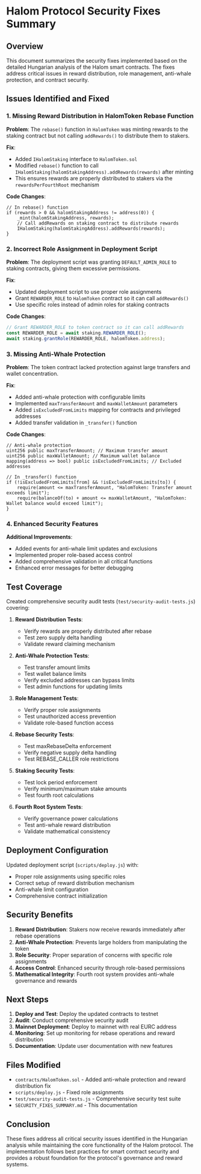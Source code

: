 # Halom Protocol Security Fixes Summary

## Overview
This document summarizes the security fixes implemented based on the detailed Hungarian analysis of the Halom smart contracts. The fixes address critical issues in reward distribution, role management, anti-whale protection, and contract security.

## Issues Identified and Fixed

### 1. **Missing Reward Distribution in HalomToken Rebase Function**

**Problem**: The `rebase()` function in `HalomToken` was minting rewards to the staking contract but not calling `addRewards()` to distribute them to stakers.

**Fix**: 
- Added `IHalomStaking` interface to `HalomToken.sol`
- Modified `rebase()` function to call `IHalomStaking(halomStakingAddress).addRewards(rewards)` after minting
- This ensures rewards are properly distributed to stakers via the `rewardsPerFourthRoot` mechanism

**Code Changes**:
```solidity
// In rebase() function
if (rewards > 0 && halomStakingAddress != address(0)) {
    _mint(halomStakingAddress, rewards);
    // Call addRewards on staking contract to distribute rewards
    IHalomStaking(halomStakingAddress).addRewards(rewards);
}
```

### 2. **Incorrect Role Assignment in Deployment Script**

**Problem**: The deployment script was granting `DEFAULT_ADMIN_ROLE` to staking contracts, giving them excessive permissions.

**Fix**:
- Updated deployment script to use proper role assignments
- Grant `REWARDER_ROLE` to `HalomToken` contract so it can call `addRewards()`
- Use specific roles instead of admin roles for staking contracts

**Code Changes**:
```javascript
// Grant REWARDER_ROLE to token contract so it can call addRewards
const REWARDER_ROLE = await staking.REWARDER_ROLE();
await staking.grantRole(REWARDER_ROLE, halomToken.address);
```

### 3. **Missing Anti-Whale Protection**

**Problem**: The token contract lacked protection against large transfers and wallet concentration.

**Fix**:
- Added anti-whale protection with configurable limits
- Implemented `maxTransferAmount` and `maxWalletAmount` parameters
- Added `isExcludedFromLimits` mapping for contracts and privileged addresses
- Added transfer validation in `_transfer()` function

**Code Changes**:
```solidity
// Anti-whale protection
uint256 public maxTransferAmount; // Maximum transfer amount
uint256 public maxWalletAmount; // Maximum wallet balance
mapping(address => bool) public isExcludedFromLimits; // Excluded addresses

// In _transfer() function
if (!isExcludedFromLimits[from] && !isExcludedFromLimits[to]) {
    require(amount <= maxTransferAmount, "HalomToken: Transfer amount exceeds limit");
    require(balanceOf(to) + amount <= maxWalletAmount, "HalomToken: Wallet balance would exceed limit");
}
```

### 4. **Enhanced Security Features**

**Additional Improvements**:
- Added events for anti-whale limit updates and exclusions
- Implemented proper role-based access control
- Added comprehensive validation in all critical functions
- Enhanced error messages for better debugging

## Test Coverage

Created comprehensive security audit tests (`test/security-audit-tests.js`) covering:

1. **Reward Distribution Tests**:
   - Verify rewards are properly distributed after rebase
   - Test zero supply delta handling
   - Validate reward claiming mechanism

2. **Anti-Whale Protection Tests**:
   - Test transfer amount limits
   - Test wallet balance limits
   - Verify excluded addresses can bypass limits
   - Test admin functions for updating limits

3. **Role Management Tests**:
   - Verify proper role assignments
   - Test unauthorized access prevention
   - Validate role-based function access

4. **Rebase Security Tests**:
   - Test maxRebaseDelta enforcement
   - Verify negative supply delta handling
   - Test REBASE_CALLER role restrictions

5. **Staking Security Tests**:
   - Test lock period enforcement
   - Verify minimum/maximum stake amounts
   - Test fourth root calculations

6. **Fourth Root System Tests**:
   - Verify governance power calculations
   - Test anti-whale reward distribution
   - Validate mathematical consistency

## Deployment Configuration

Updated deployment script (`scripts/deploy.js`) with:

- Proper role assignments using specific roles
- Correct setup of reward distribution mechanism
- Anti-whale limit configuration
- Comprehensive contract initialization

## Security Benefits

1. **Reward Distribution**: Stakers now receive rewards immediately after rebase operations
2. **Anti-Whale Protection**: Prevents large holders from manipulating the token
3. **Role Security**: Proper separation of concerns with specific role assignments
4. **Access Control**: Enhanced security through role-based permissions
5. **Mathematical Integrity**: Fourth root system provides anti-whale governance and rewards

## Next Steps

1. **Deploy and Test**: Deploy the updated contracts to testnet
2. **Audit**: Conduct comprehensive security audit
3. **Mainnet Deployment**: Deploy to mainnet with real EURC address
4. **Monitoring**: Set up monitoring for rebase operations and reward distribution
5. **Documentation**: Update user documentation with new features

## Files Modified

- `contracts/HalomToken.sol` - Added anti-whale protection and reward distribution fix
- `scripts/deploy.js` - Fixed role assignments
- `test/security-audit-tests.js` - Comprehensive security test suite
- `SECURITY_FIXES_SUMMARY.md` - This documentation

## Conclusion

These fixes address all critical security issues identified in the Hungarian analysis while maintaining the core functionality of the Halom protocol. The implementation follows best practices for smart contract security and provides a robust foundation for the protocol's governance and reward systems. 